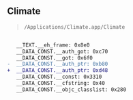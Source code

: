 ## Climate

> `/Applications/Climate.app/Climate`

```diff

   __TEXT.__eh_frame: 0x8e0
   __DATA_CONST.__auth_got: 0xc70
   __DATA_CONST.__got: 0x6f0
-  __DATA_CONST.__auth_ptr: 0xb80
+  __DATA_CONST.__auth_ptr: 0xd48
   __DATA_CONST.__const: 0x3310
   __DATA_CONST.__cfstring: 0x40
   __DATA_CONST.__objc_classlist: 0x280

```
